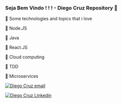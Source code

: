 ### Seja Bem Vindo  ! ! ! - Diego Cruz Repository 👋

💝 Some technologies and topics that i love


🔹 Node.JS

🔹 Java

🔹 React.JS

🔹 Cloud computing

🔹 TDD

🔹 Microservices

<!--
**demcruz/demcruz** is a ✨ _special_ ✨ repository because its `README.md` (this file) appears on your GitHub profile.
Here are some ideas to get you started:

- 🔭 I’m currently working on ...
- 🌱 I’m currently learning ...
- 👯 I’m looking to collaborate on ...
- 🤔 I’m looking for help with ...
- 💬 Ask me about ...
- 📫 How to reach me: ...
- 😄 Pronouns: ...
- ⚡ Fun fact: ...
-->


  <div>  


<a href = "mailto:diegodemcruz@gmail.com"  target="_blank"><img src="https://img.shields.io/badge/-Gmail-%23333?style=for-the-badge&logo=gmail&logoColor=white" alt="Diego Cruz email" target="_blank"></a>
  
<a href="https://www.linkedin.com/in/diegodemcruz/" target="_blank"><img src="https://img.shields.io/badge/-LinkedIn-%230077B5?style=for-the-badge&logo=linkedin&logoColor=white" target="_blank" alt="Diego Cruz Linkedin"></a> 
 
</div>

<!--
  <img align="center" src="https://github-readme-stats.anuraghazra1.vercel.app/api?username=demcruz&show_icons=true&include_all_commits=true&theme=material-palenight" alt="Diego Cruz github Estatistica" 


  <!-- Change the `github-readme-stats.anuraghazra1.vercel.app` to `github-readme-stats.vercel.app`  
  <img align="center" src="https://github-readme-stats.anuraghazra1.vercel.app/api/top-langs/?username=demcruz&layout=compact&theme=material-palenight" />
  
  
  
  />

-->

  
  
  
  


